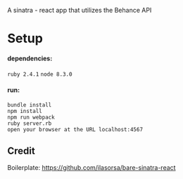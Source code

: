 A sinatra - react app that utilizes the Behance API

# Setup
#### dependencies:
`ruby 2.4.1`
`node 8.3.0`

#### run:
```
bundle install
npm install
npm run webpack
ruby server.rb
open your browser at the URL localhost:4567
```

## Credit
Boilerplate: https://github.com/ilasorsa/bare-sinatra-react